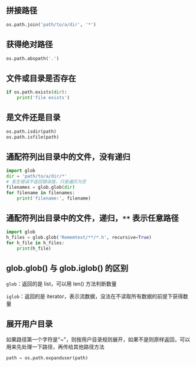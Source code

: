 ## 拼接路径
```python
os.path.join('path/to/a/dir', '*')
```

## 获得绝对路径
```python
os.path.abspath('.')
```

## 文件或目录是否存在
```python
if os.path.exists(dir):
    print('file exists')
```

## 是文件还是目录
```python
os.path.isdir(path)
os.path.isfile(path)
```

## 通配符列出目录中的文件，没有递归
```python
import glob
dir = 'path/to/a/dir/*'
# 发生错误不返回错误值，只是遍历为空
filenames = glob.glob(dir)
for filename in filenames:
    print('filename:', filename)
```

## 通配符列出目录中的文件，递归，`**` 表示任意路径
```python
import glob
h_files = glob.glob('Rememtext/**/*.h', recursive=True)
for h_file in h_files:
    print(h_file)
```

## glob.glob() 与 glob.iglob() 的区别

`glob`：返回的是 list，可以用 len() 方法判断数量

`iglob`：返回的是 iterator，表示流数据，没法在不读取所有数据的前提下获得数量

## 展开用户目录

如果路径第一个字符是"~"，则按用户目录规则展开，如果不是则原样返回，可以用来先处理一下路径，再传给其他路径方法
```python
path = os.path.expanduser(path)
```